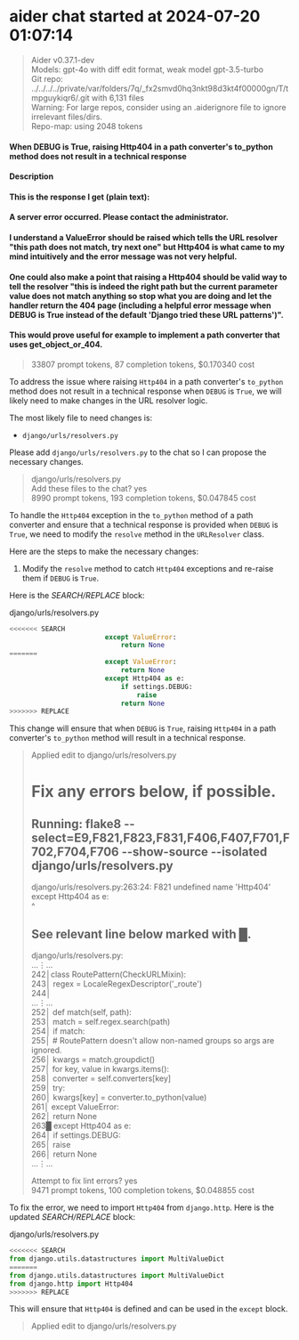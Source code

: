 
# aider chat started at 2024-07-20 01:07:14

> Aider v0.37.1-dev  
> Models: gpt-4o with diff edit format, weak model gpt-3.5-turbo  
> Git repo: ../../../../private/var/folders/7q/_fx2smvd0hq3nkt98d3kt4f00000gn/T/tmpguykiqr6/.git with 6,131 files  
> Warning: For large repos, consider using an .aiderignore file to ignore irrelevant files/dirs.  
> Repo-map: using 2048 tokens  

#### When DEBUG is True, raising Http404 in a path converter's to_python method does not result in a technical response  
#### Description  
#### 	  
#### This is the response I get (plain text):   
#### A server error occurred. Please contact the administrator.  
#### I understand a ValueError should be raised which tells the URL resolver "this path does not match, try next one" but Http404 is what came to my mind intuitively and the error message was not very helpful.  
#### One could also make a point that raising a Http404 should be valid way to tell the resolver "this is indeed the right path but the current parameter value does not match anything so stop what you are doing and let the handler return the 404 page (including a helpful error message when DEBUG is True instead of the default 'Django tried these URL patterns')".  
#### This would prove useful for example to implement a path converter that uses get_object_or_404.  
> 33807 prompt tokens, 87 completion tokens, $0.170340 cost  

To address the issue where raising `Http404` in a path converter's `to_python` method does not result in a technical response when `DEBUG` is `True`, we will likely need to make changes in the URL resolver logic.

The most likely file to need changes is:
- `django/urls/resolvers.py`

Please add `django/urls/resolvers.py` to the chat so I can propose the necessary changes.

> django/urls/resolvers.py  
> Add these files to the chat? yes  
> 8990 prompt tokens, 193 completion tokens, $0.047845 cost  

To handle the `Http404` exception in the `to_python` method of a path converter and ensure that a technical response is provided when `DEBUG` is `True`, we need to modify the `resolve` method in the `URLResolver` class.

Here are the steps to make the necessary changes:

1. Modify the `resolve` method to catch `Http404` exceptions and re-raise them if `DEBUG` is `True`.

Here is the *SEARCH/REPLACE* block:

django/urls/resolvers.py
```python
<<<<<<< SEARCH
                        except ValueError:
                            return None
=======
                        except ValueError:
                            return None
                        except Http404 as e:
                            if settings.DEBUG:
                                raise
                            return None
>>>>>>> REPLACE
```

This change will ensure that when `DEBUG` is `True`, raising `Http404` in a path converter's `to_python` method will result in a technical response.

> Applied edit to django/urls/resolvers.py  
>  
> # Fix any errors below, if possible.  
>  
> ## Running: flake8 --select=E9,F821,F823,F831,F406,F407,F701,F702,F704,F706 --show-source --isolated django/urls/resolvers.py  
>  
> django/urls/resolvers.py:263:24: F821 undefined name 'Http404'  
> except Http404 as e:  
> ^  
>  
> ## See relevant line below marked with █.  
>  
> django/urls/resolvers.py:  
> ...⋮...  
> 242│class RoutePattern(CheckURLMixin):  
> 243│    regex = LocaleRegexDescriptor('_route')  
> 244│  
> ...⋮...  
> 252│    def match(self, path):  
> 253│        match = self.regex.search(path)  
> 254│        if match:  
> 255│            # RoutePattern doesn't allow non-named groups so args are ignored.  
> 256│            kwargs = match.groupdict()  
> 257│            for key, value in kwargs.items():  
> 258│                converter = self.converters[key]  
> 259│                try:  
> 260│                    kwargs[key] = converter.to_python(value)  
> 261│                except ValueError:  
> 262│                    return None  
> 263█                except Http404 as e:  
> 264│                    if settings.DEBUG:  
> 265│                        raise  
> 266│                    return None  
> ...⋮...  
>  
> Attempt to fix lint errors? yes  
> 9471 prompt tokens, 100 completion tokens, $0.048855 cost  

To fix the error, we need to import `Http404` from `django.http`. Here is the updated *SEARCH/REPLACE* block:

django/urls/resolvers.py
```python
<<<<<<< SEARCH
from django.utils.datastructures import MultiValueDict
=======
from django.utils.datastructures import MultiValueDict
from django.http import Http404
>>>>>>> REPLACE
```

This will ensure that `Http404` is defined and can be used in the `except` block.

> Applied edit to django/urls/resolvers.py  
